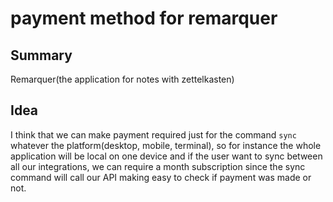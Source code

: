 # payment method for remarquer

## Summary
Remarquer(the application for notes with zettelkasten)


## Idea
I think that we can make payment required just for the command `sync`
whatever the platform(desktop, mobile, terminal), so for instance the
whole application will be local on one device and if the user want to
sync between all our integrations, we can require a month subscription
since the sync command will call our API making easy to check if payment
was made or not.
